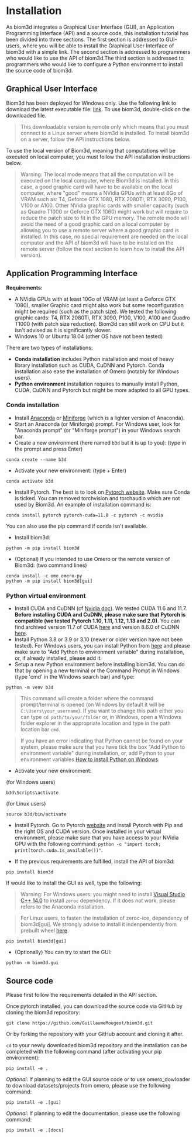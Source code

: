 # Installation 

As biom3d integrates a Graphical User Interface (GUI), an Application Programming Interface (API) and a source code, this installation tutorial has been divided into three sections. The first section is addressed to GUI-users, where you will be able to install the Graphical User Interface of biom3d with a simple link. The second section is addressed to programmers who would like to use the API of biom3d.The third section is addressed to programmers who would like to configure a Python environment to install the source code of biom3d.

## Graphical User Interface 

Biom3d has been deployed for Windows only. Use the following link to download the latest executable file: [link](https://github.com/GuillaumeMougeot/biom3d/releases/). To use biom3d, double-click on the downloaded file. 

> This downloadable version is remote only which means that you must connect to a Linux server where biom3d is installed. To install biom3d on a server, follow the API instructions below.

To use the local version of Biom3d, meaning that computations will be executed on local computer, you must follow the API installation instructions below.

> Warning: The local mode means that all the computation will be executed on the local computer, where Biom3d is installed. In this case, a good graphic card will have to be available on the local computer, where "good" means a NVidia GPUs with at least 8Go of VRAM such as: T4, Geforce GTX 1080, RTX 2080Ti, RTX 3090, P100, V100 or A100. Other NVidia graphic cards with smaller capacity (such as Quadro T1000 or Geforce GTX 1060) might work but will require to reduce the patch size to fit in the GPU memory. The remote mode will avoid the need of a good graphic card on a local computer by allowing you to use a remote server where a good graphic card is installed. In this case, no special requirement are needed on the local computer and the API of biom3d will have to be installed on the remote server (follow the next section to learn how to install the API version).

## Application Programming Interface

**Requirements**:
* A NVidia GPUs with at least 10Go of VRAM (at least a Geforce GTX 1080), smaller Graphic card might also work but some reconfiguration might be required (such as the patch size). We tested the following graphic cards: T4, RTX 2080Ti, RTX 3090, P100, V100, A100 and Quadro T1000 (with patch size reduction). Biom3d can still work on CPU but it isn't advised as it is significantly slower.
* Windows 10 or Ubuntu 18.04 (other OS have not been tested)

There are two types of installations:
* **Conda installation** includes Python installation and most of heavy library installation such as CUDA, CuDNN and Pytorch. Conda installation also ease the installation of Omero (notably for Windows users).
* **Python environment** installation requires to manually install Python, CUDA, CuDNN and Pytorch but might be more adapted to all GPU types.

### Conda installation
* Install [Anaconda](https://www.anaconda.com/download) or [Miniforge](https://github.com/conda-forge/miniforge) (which is a lighter version of Anaconda).
* Start an Anaconda (or Miniforge) prompt. For Windows user, look for "Anaconda prompt" (or "Miniforge prompt") in your Windows search bar.
* Create a new environment (here named `b3d` but it is up to you): (type in the prompt and press Enter)

```
conda create --name b3d
```

* Activate your new environment: (type + Enter)

```
conda activate b3d
```

* Install Pytorch. The best is to look on [Pytorch website](https://pytorch.org/get-started/locally/). Make sure Conda is ticked. You can removed torchvision and torchaudio which are not used by Biom3d. An example of installation command is:

```
conda install pytorch pytorch-cuda=11.8 -c pytorch -c nvidia
```
You can also use the pip command if conda isn't available.

* Install biom3d:

```
python -m pip install biom3d
```

* (Optional) If you intended to use Omero or the remote version of Biom3d: (two command lines)

```
conda install -c ome omero-py
python -m pip install biom3d[gui]
```

### Python virtual environment

* Install CUDA and CuDNN (cf [Nvidia doc](https://docs.nvidia.com/cuda/cuda-installation-guide-microsoft-windows/index.html)). We tested CUDA 11.6 and 11.7. **Before installing CUDA and CuDNN, please make sure that Pytorch is compatible (we tested Pytorch 1.10, 1.11, 1.12, 1.13 and 2.0)**. You can find archived version 11.7 of CUDA [here](https://developer.nvidia.com/cuda-11-7-0-download-archive) and version 8.6.0 of CuDNN [here](https://developer.nvidia.com/rdp/cudnn-archive).
* Install Python 3.8 or 3.9 or 3.10 (newer or older version have not been tested). For Windows users, you can install Python from [here](https://www.python.org/downloads/windows/) and please make sure to "Add Python to environment variable" during installation, or, if already installed, please add it.
* Setup a new Python environment before installing biom3d. You can do that by opening a new terminal or the Command Prompt in Windows (type 'cmd' in the Windows search bar) and type:

```
python -m venv b3d
```

> This command will create a folder where the command prompt/terminal is opened (on Windows by default it will be `C:\Users\your_username`). If you want to change this path either you can type `cd path/to/your/folder` or, in Windows, open a Windows folder explorer in the appropriate location and type in the path location bar `cmd`.

> If you have an error indicating that Python cannot be found on your system, please make sure that you have tick the box "Add Python to environment variable" during installation, or, add Python to your environment variables [How to install Python on Windows](https://www.digitalocean.com/community/tutorials/install-python-windows-10).

* Activate your new environment:

(for Windows users)
```
b3d\Scripts\activate
```

(for Linux users)
```
source b3d/bin/activate
```

* Install Pytorch. Go to Pytorch [website](https://pytorch.org/get-started/locally/) and install Pytorch with Pip and the right OS and CUDA version. Once installed in your virtual environment, please make sure that you have access to your NVidia GPU with the following command: `python -c "import torch; print(torch.cuda.is_available())"`.


* If the previous requirements are fulfilled, install the API of biom3d:

```
pip install biom3d
```

If would like to install the GUI as well, type the following:

> Warning: For Windows users: you might need to install [Visual Studio C++ 14.0](https://stackoverflow.com/questions/29846087/error-microsoft-visual-c-14-0-is-required-unable-to-find-vcvarsall-bat) to install `zeroc` dependency. If it does not work, please refers to the Anaconda installation. 

> For Linux users, to fasten the installation of zeroc-ice, dependency of biom3d[gui]. We strongly advise to install it indenpendently from prebuilt wheel [here](https://github.com/orgs/ome/repositories?q=zeroc). 

```
pip install biom3d[gui]
```

* (Optionally) You can try to start the GUI:

```
python -m biom3d.gui
```

## Source code

Please first follow the requirements detailed in the API section.

Once pytorch installed, you can download the source code via GitHub by cloning the biom3d repository:

```
git clone https://github.com/GuillaumeMougeot/biom3d.git
```

Or by forking the repository with your GitHub account and cloning it after.

`cd` to your newly downloaded biom3d repository and the installation can be completed with the following command (after activating your pip environment):

```
pip install -e .
```

*Optional*: If planning to edit the GUI source code or to use omero_dowloader to download datasets/projects from omero, please use the following command:

```
pip install -e .[gui]
```

*Optional*: If planning to edit the documentation, please use the following command:

```
pip install -e .[docs]
```

